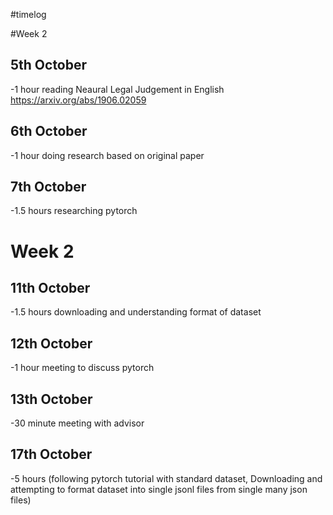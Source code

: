 #timelog 

#Week 2 

## 5th October
-1 hour reading Neaural Legal Judgement in English https://arxiv.org/abs/1906.02059

## 6th October
-1 hour doing research based on original paper

## 7th October
-1.5 hours researching pytorch

# Week 2

## 11th October
-1.5 hours downloading and understanding format of dataset

## 12th October
-1 hour meeting to discuss pytorch

## 13th October
-30 minute meeting with advisor

## 17th October
-5 hours (following pytorch tutorial with standard dataset, Downloading and attempting to format dataset into single jsonl files from single many json files)
